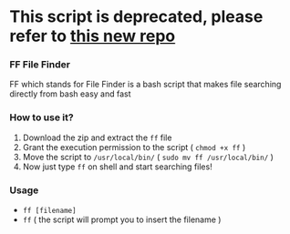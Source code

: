 # This script is deprecated, please refer to [this new repo](https://www.github.com/GioGiglio/ff/)


### FF File Finder
FF which stands for File Finder is a bash script that makes file searching directly from bash easy and fast

### How to use it?
1. Download the zip and extract the `ff` file
2. Grant the execution permission to the script ( `chmod +x ff` )
3. Move the script to `/usr/local/bin/` ( `sudo mv ff /usr/local/bin/` )
4. Now just type `ff` on shell and start searching files!

### Usage
- `ff [filename]`
- `ff` ( the script will prompt you to insert the filename ) 
